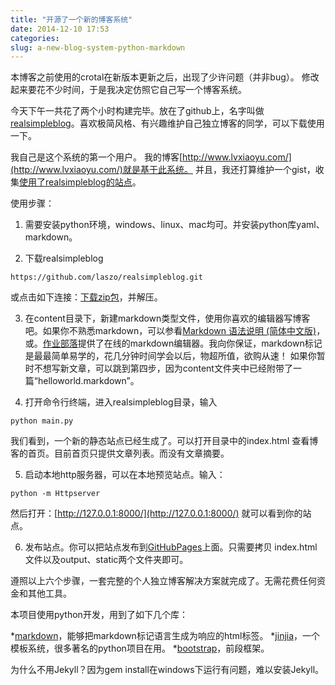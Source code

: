 ```yaml
---
title: "开源了一个新的博客系统"
date: 2014-12-10 17:53
categories:
slug: a-new-blog-system-python-markdown
---
```


本博客之前使用的crotal在新版本更新之后，出现了少许问题（并非bug）。
修改起来要花不少时间，于是我决定仿照它自己写一个博客系统。

今天下午一共花了两个小时构建完毕。放在了github上，名字叫做[realsimpleblog](https://github.com/laszo/realsimpleblog)。喜欢极简风格、有兴趣维护自己独立博客的同学，可以下载使用一下。

我自己是这个系统的第一个用户。
我的博客[http://www.lvxiaoyu.com/](http://www.lvxiaoyu.com/)就是基于此系统。
并且，我还打算维护一个gist，收集[使用了realsimpleblog的站点](https://gist.github.com/laszo/6fbbb9cef91bde50fb02)。

使用步骤：
1. 需要安装python环境，windows、linux、mac均可。并安装python库yaml、markdown。

2. 下载realsimpleblog
```
https://github.com/laszo/realsimpleblog.git
```
或点击如下连接：[下载zip包](https://github.com/laszo/realsimpleblog/archive/master.zip)，并解压。

3. 在content目录下，新建markdown类型文件，使用你喜欢的编辑器写博客吧。如果你不熟悉markdown，可以参看[Markdown 语法说明 (简体中文版)](http://wowubuntu.com/markdown/)，或。[作业部落](https://www.zybuluo.com)提供了在线的markdown编辑器。我向你保证，markdown标记是最最简单易学的，花几分钟时间学会以后，物超所值，欲购从速！
如果你暂时不想写新文章，可以跳到第四步，因为content文件夹中已经附带了一篇“helloworld.markdown”。

4. 打开命令行终端，进入realsimpleblog目录，输入
```
python main.py
```
我们看到，一个新的静态站点已经生成了。可以打开目录中的index.html 查看博客的首页。目前首页只提供文章列表。而没有文章摘要。

5. 启动本地http服务器，可以在本地预览站点。输入：
```
python -m Httpserver
```
然后打开：[http://127.0.0.1:8000/](http://127.0.0.1:8000/) 就可以看到你的站点。

6. 发布站点。你可以把站点发布到[GitHubPages](https://pages.github.com/)上面。只需要拷贝
index.html文件以及output、static两个文件夹即可。

遵照以上六个步骤，一套完整的个人独立博客解决方案就完成了。无需花费任何资金和其他工具。

本项目使用python开发，用到了如下几个库：

*[markdown]()，能够把markdown标记语言生成为响应的html标签。
*[jinjia]()，一个模板系统，很多著名的python项目在用。
*[bootstrap](http://getbootstrap.com/)，前段框架。

为什么不用Jekyll？因为gem install在windows下运行有问题，难以安装Jekyll。